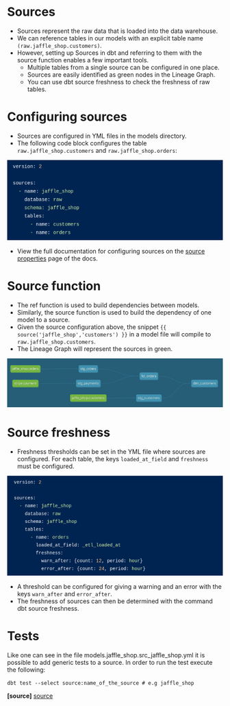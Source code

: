 # Sources
* Sources represent the raw data that is loaded into the data warehouse.
* We can reference tables in our models with an explicit table name ```(raw.jaffle_shop.customers)```.
* However, setting up Sources in dbt and referring to them with the source function enables a few important tools.
    * Multiple tables from a single source can be configured in one place.
    * Sources are easily identified as green nodes in the Lineage Graph.
    * You can use dbt source freshness to check the freshness of raw tables.

# Configuring sources
* Sources are configured in YML files in the models directory.
* The following code block configures the table ```raw.jaffle_shop.customers``` and ```raw.jaffle_shop.orders```:

![](./images/sources_image_1.png)

* View the full documentation for configuring sources on the [source properties](https://docs.getdbt.com/reference/source-properties) page of the docs.

# Source function
* The ref function is used to build dependencies between models.
* Similarly, the source function is used to build the dependency of one model to a source.
* Given the source configuration above, the snippet ```{{ source('jaffle_shop','customers') }}``` in a model file will compile to ```raw.jaffle_shop.customers```.
* The Lineage Graph will represent the sources in green.

![](./images/sources_image_2.png)

# Source freshness
* Freshness thresholds can be set in the YML file where sources are configured. For each table, the keys ```loaded_at_field``` and ```freshness``` must be configured.

![](./images/sources_image_3.png)

* A threshold can be configured for giving a warning and an error with the keys ```warn_after``` and ```error_after```.
* The freshness of sources can then be determined with the command dbt source freshness.


# Tests

Like one can see in the file models.jaffle_shop.src_jaffle_shop.yml it is possible to 
add generic tests to a source. 
In order to run the test execute the following:
```
dbt test --select source:name_of_the_source # e.g jaffle_shop
```


**[source]**
[source](https://courses.getdbt.com/courses/take/fundamentals/texts/27962334-review)
